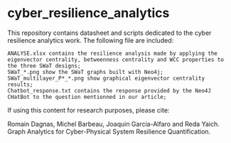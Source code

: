 # cyber_resilience_analytics

This repository contains datasheet and scripts dedicated to the cyber resilience analytics work.
The following file are included:

    ANALYSE.xlsx contains the resilience analysis made by applying the eigenvector centrality, betweenness centrality and WCC properties to the three SWaT designs;
    SWaT_*.png show the SWaT graphs built with Neo4j;
    SWaT_multilayer_P*_*.png show graphical eigenvector centrality results;
    Chatbot_response.txt contains the response provided by the Neo4J CHatBot to the question mentionned in our article;

If using this content for research purposes, please cite:

Romain Dagnas, Michel Barbeau, Joaquin Garcia-Alfaro and Reda Yaich. Graph Analytics for Cyber-Physical System Resilience Quantification.
